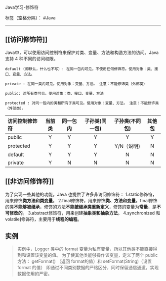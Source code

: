 ﻿Java学习-修饰符

标签（空格分隔）： #Java

---

## [[访问修饰符]]
Java中，可以使用访问控制符来保护对类、变量、方法和构造方法的访问。Java 支持 4 种不同的访问权限。

    default (即默认，什么也不写）: 在同一包内可见，不使用任何修饰符。使用对象：类、接口、变量、方法。

    private : 在同一类内可见。使用对象：变量、方法。 注意：不能修饰类（外部类）

    public: 对所有类可见。使用对象：类、接口、变量、方法

    protected : 对同一包内的类和所有子类可见。使用对象：变量、方法。 注意：不能修饰类（外部类）。



|访问控制修饰符|当前类|同一包内|子孙类(同一包)|子孙类(不同包)|其他包|
|:----| :----:  | :----:  | :----:  | :----:  | :----:  |
|public|Y|Y|Y|Y|Y|
|protected|Y|Y|Y|Y/N（说明)|N|
|default|Y|Y|Y|N|N|
|private|Y|N|N|N|N|

## [[非访问修饰符]]
为了实现一些其他的功能，Java 也提供了许多非访问修饰符：
1.static修饰符，用来修饰**类方法和类变量**。 
2.final修饰符，用来修饰**类、方法和变量**，final修饰的类**不能够被继承**，修饰的方法**不能被继承类重新定义**，修饰的变量为**常量**，是**不可修改的**。
3.abstract修饰符，用来创建**抽象类和抽象方法**。 
4.synchronized 和 volatile]修饰符，主要用于**线程的编程**。

## 实例
> 实例中，Logger 类中的 format 变量为私有变量，所以其他类不能直接得到和设置该变量的值。
为了使其他类能够操作该变量，定义了两个 public 方法：
getFormat() （返回 format的值）和 setFormat(String)（设置 format 的值）
即通过不同类别数据的严格区分，同时保留通信通道，实现数据使用的严密。 


